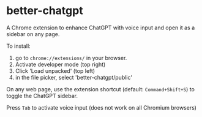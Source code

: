 # better-chatgpt

A Chrome extension to enhance ChatGPT with voice input and open it as a sidebar on any page.

To install:
1. go to `chrome://extensions/` in your browser.
2. Activate developer mode (top right)
3. Click 'Load unpacked' (top left)
4. in the file picker, select 'better-chatgpt/public'


On any web page, use the extension shortcut (default: `Command+Shift+S`) to toggle the ChatGPT sidebar.

Press `Tab` to activate voice input (does not work on all Chromium browsers)
